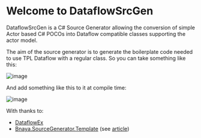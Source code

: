 ﻿# Welcome to DataflowSrcGen 
 
DataflowSrcGen is a C# Source Generator allowing the conversion of simple Actor based C# POCOs into Dataflow compatible classes supporting the actor model.

The aim of the source generator is to generate the boilerplate code needed to use TPL Dataflow with a regular class. So you can take something like this:

![image](https://github.com/aabs/DataflowSrcGen/assets/157775/5a921de0-f2e5-455a-ae0b-f9828d44fe66)

And add something like this to it at compile time:

![image](https://github.com/aabs/DataflowSrcGen/assets/157775/4fdd10b5-16a7-4413-81bb-4481951dbdcb)


With thanks to:

- [DataflowEx](https://github.com/gridsum/DataflowEx)
- [Bnaya.SourceGenerator.Template](https://github.com/bnayae/Bnaya.SourceGenerator.Template) (see [article](https://blog.stackademic.com/source-code-generators-diy-f04229c59e1a))

